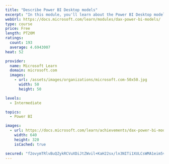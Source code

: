 ```yaml
---
title: "Describe Power BI Desktop models"
excerpt: "In this module, you'll learn about the Power BI Desktop model structure, star schema design basics, analytics queries, and report visual configuration. This module provides a strong foundation on which you can learn to optimize model designs and add model calculations."
webUrl: https://docs.microsoft.com/learn/modules/dax-power-bi-models/
type: course
price: Free
length: PT20M
ratings:
  count: 193
  average: 4.6943007
heat: 52

provider:
  name: Microsoft Learn
  domain: microsoft.com
  images:
    - url: /assets/images/organizations/microsoft.com-50x50.jpg
      width: 50
      height: 50

levels:
  - Intermediate

topics:
  - Power BI

images:
  - url: https://docs.microsoft.com/learn/achievements/dax-power-bi-models-social.png
    width: 640
    height: 320
    isCached: true

secured: "f2ovymTRlvBuQZykRCVuXDiJtZWvil+KaH22sx/ln3NITi1XULCsWMA1eim5vS6Dj+r5PsbIfzMcxsAL2QIPdLe9OIDpuhy7WlqDa64z+Ro1+134B5B3Ta/kbgy0BBZSj79nINiBejLnwZXpWtMJIoWfDaRya92XHkU2GUSGR6YucJcpDcdqQTB+eYpH034xYkq7uZ40EfXhb/LNGej0xA7nELXcitiMW3KyBmEVC0GkWUEBqbR6vd/swTbiDc2OBXvxM7Ko7/ebyoAoSc/0jZHEG50EobkdsvJ4Fsg1xzy+OcuYzGE5ZUDokrctlBsnvM1x7NwAeRN255mfwbX2yK7ZDvXkDXeyXrhh3NJO6+MBlNWiQ8xTrPOz0k+aQ7Njcokd13U0ebYmnMJ8h5uXECPUyt0LgPxNiTuS3vA8k5k=;Njz8YFFCKL9QDWcmXH3EUA=="
---
```


